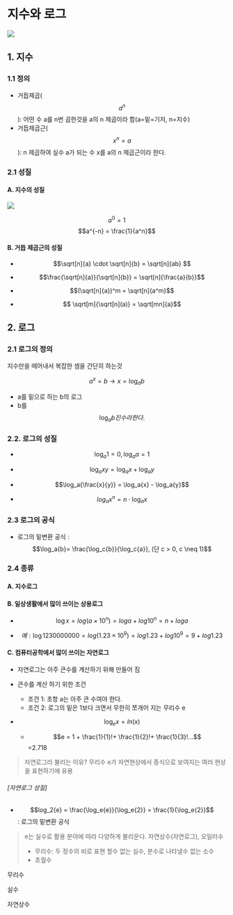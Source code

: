 # 지수와 로그

![](http://i.imgur.com/TG4PFRx.png)

## 1. 지수 

### 1.1 정의

- 거듭제곱($$a^n$$): 어떤 수 a를 n번 곱한것을 a의 n 제곱이라 함(a=밑=기저, n=지수)
- 거듭제곱근($$x^n = a$$): n 제곱하여 실수 a가 되는 수 x를 a의 n 제곱근이라 한다. 

### 2.1 성질 


#### A. 지수의 성질
![](http://i.imgur.com/IhGhhvG.png)

$$a^0 = 1$$
$$a^{-n} = \frac{1}{a^n}$$

#### B. 거듭 제곱근의 성질

- $$\sqrt[n]{a} \cdot \sqrt[n]{b} = \sqrt[n]{ab} $$

- $$\frac{\sqrt[n]{a}}{\sqrt[n]{b}} = \sqrt[n]{\frac{a}{b}}$$

- $$(\sqrt[n]{a})^m = \sqrt[n]{a^m}$$

- $$ \sqrt[m]{\sqrt[n](a)} = \sqrt[mn]{a}$$




## 2. 로그 

### 2.1 로그의 정의 

지수만을 떼어내서 복잡한 셈을 간단히 하는것 

$$a^x = b \rightarrow x = \log_a b$$
- a를 밑으로 하는 b의 로그 
- b를 $$\log_a{b}진수라 한다.  $$



### 2.2. 로그의 성질

- $$\log_a{1}=0, \log_a{a}=1$$

- $$\log_a{xy} = \log_a{x} + \log_a{y}$$

- $$\log_a{\frac{x}{y}} = \log_a{x} - \log_a{y}$$

- $$log_a{x^n} = n \cdot \log_a{x}$$


### 2.3 로그의 공식

- 로그의 밑변환 공식 : $$\log_a{b}= \frac{\log_c{b}}{\log_c{a}}, (단 c > 0, c \neq 1)$$





### 2.4 종류 

#### A. 지수로그 

#### B. 일상생활에서 많이 쓰이는 상용로그 

- $$\log x = log (a \times 10^n) = log a + log 10^n = n + log a $$

- $$ 예: \log 1230000000 = log (1.23 \times 10^9) = log 1.23 + log 10^9 = 9 + log 1.23 $$


#### C. 컴퓨터공학에서 많이 쓰이는 자연로그 
- 자연로그는 아주 큰수를 계산하기 위해 만들어 짐 
- 큰수를 계산 하기 위한 조건 
    - 조건 1: 초항 a는 아주 큰 수여야 한다. 
    - 조건 2: 로그의 밑은 1보다 크면서 무한히 쪼개어 지는 무리수 e 


- $$\log_e{x} = ln(x)$$
    - $$e = 1 + \frac{1}{1}!+ \frac{1}{2}!+ \frac{1}{3}!...$$=2.718

> 자연로그라 불리는 이유? 무리수 e가 자연현상에서 증식으로 보여지는 여러 현상을 표현하기에 유용

###### [자연로그 성질]
- $$log_2{e} = \frac{\log_e{e}}{\log_e{2}} = \frac{1}{\log_e{2}}$$ : 로그의 밑변환 공식 



> e는 실수로 활용 분야에 따라 다양하게 불리운다. 자연상수(자연로그), 오일러수
> - 무리수: 두 정수의 비로 표현 할수 없는 실수, 분수로 나타낼수 없는 소수
> - 초월수

무리수 

실수 

자연상수 







